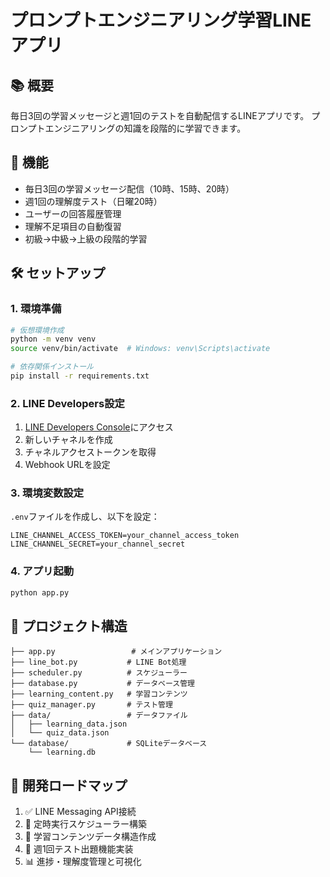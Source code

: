 # プロンプトエンジニアリング学習LINEアプリ

## 📚 概要
毎日3回の学習メッセージと週1回のテストを自動配信するLINEアプリです。
プロンプトエンジニアリングの知識を段階的に学習できます。

## 🎯 機能
- 毎日3回の学習メッセージ配信（10時、15時、20時）
- 週1回の理解度テスト（日曜20時）
- ユーザーの回答履歴管理
- 理解不足項目の自動復習
- 初級→中級→上級の段階的学習

## 🛠 セットアップ

### 1. 環境準備
```bash
# 仮想環境作成
python -m venv venv
source venv/bin/activate  # Windows: venv\Scripts\activate

# 依存関係インストール
pip install -r requirements.txt
```

### 2. LINE Developers設定
1. [LINE Developers Console](https://developers.line.biz/)にアクセス
2. 新しいチャネルを作成
3. チャネルアクセストークンを取得
4. Webhook URLを設定

### 3. 環境変数設定
`.env`ファイルを作成し、以下を設定：
```
LINE_CHANNEL_ACCESS_TOKEN=your_channel_access_token
LINE_CHANNEL_SECRET=your_channel_secret
```

### 4. アプリ起動
```bash
python app.py
```

## 📁 プロジェクト構造
```
├── app.py                 # メインアプリケーション
├── line_bot.py           # LINE Bot処理
├── scheduler.py          # スケジューラー
├── database.py           # データベース管理
├── learning_content.py   # 学習コンテンツ
├── quiz_manager.py       # テスト管理
├── data/                 # データファイル
│   ├── learning_data.json
│   └── quiz_data.json
└── database/             # SQLiteデータベース
    └── learning.db
```

## 🚀 開発ロードマップ
1. ✅ LINE Messaging API接続
2. 🔄 定時実行スケジューラー構築
3. 📝 学習コンテンツデータ構造作成
4. 🧪 週1回テスト出題機能実装
5. 📊 進捗・理解度管理と可視化 